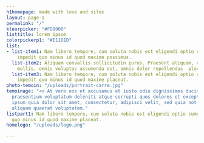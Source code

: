 ```yaml
---
h1homepage: made with love and silex
layout: page-1
permalink: "/"
kleurpicker: "#FD0000"
listtitle: lorem ipsum
colorpickerp1: "#E11D1D"
list:
- list-item1: Nam libero tempore, cum soluta nobis est eligendi optio cumque nihil
    impedit quo minus id quod maxime possimus.
  list-item2: Aliquam convallis sollicitudin purus. Praesent aliquam, enim at fermentum
    mollis, omnis voluptas assumenda est, omnis dolor repellendus  placeat facere.
  list-item3: Nam libero tempore, cum soluta nobis est eligendi optio cumque nihil
    impedit quo minus id quod maxime placeat.
photo-temoin: "/uploads/portrait-carre.jpg"
temoinage: "<< At vero eos et accusamus et iusto odio dignissimos ducimus qui blanditiis
  praesentium voluptatum deleniti atque corrupti quos dolores et excepturi qui dolorem
  ipsum quia dolor sit amet, consectetur, adipisci velit, sed quia not dolore magnam
  aliquam quaerat voluptatem."
listpart1: Nam libero tempore, cum soluta nobis est eligendi optio cumque nihil impedit
  quo minus id quod maxime placeat.
homelogo: "/uploads/logo.png"

---
```

